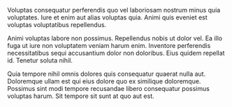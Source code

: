 Voluptas consequatur perferendis quo vel laboriosam nostrum minus quia voluptates. Iure et enim aut alias voluptas quia. Animi quis eveniet est voluptas voluptatibus repellendus.
 Animi voluptas labore non possimus. Repellendus nobis ut dolor vel. Ea illo fuga ut iure non voluptatem veniam harum enim. Inventore perferendis necessitatibus sequi accusantium dolor non doloribus. Eius quidem repellat id. Tenetur soluta nihil.
 Quia tempore nihil omnis dolores quis consequatur quaerat nulla aut. Doloremque ullam est qui eius dolore quo ex similique doloremque. Possimus sint modi tempore recusandae libero consequatur possimus voluptas harum. Sit tempore sit sunt at quo aut est.